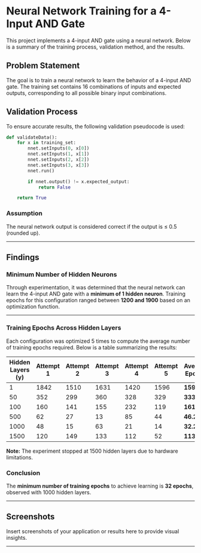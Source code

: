 
# Neural Network Training for a 4-Input AND Gate

This project implements a 4-input AND gate using a neural network. Below is a summary of the training process, validation method, and the results.

## Problem Statement

The goal is to train a neural network to learn the behavior of a 4-input AND gate. The training set contains 16 combinations of inputs and expected outputs, corresponding to all possible binary input combinations.

## Validation Process

To ensure accurate results, the following validation pseudocode is used:

```python
def validateData():
    for x in training_set:
        nnet.setInputs(0, x[0])
        nnet.setInputs(1, x[1])
        nnet.setInputs(2, x[2])
        nnet.setInputs(3, x[3])
        nnet.run()

        if nnet.output() != x.expected_output:
            return False

    return True
```

### Assumption
The neural network output is considered correct if the output is ≤ 0.5 (rounded up).

---

## Findings

### Minimum Number of Hidden Neurons
Through experimentation, it was determined that the neural network can learn the 4-input AND gate with a **minimum of 1 hidden neuron**. Training epochs for this configuration ranged between **1200 and 1900** based on an optimization function.

---

### Training Epochs Across Hidden Layers

Each configuration was optimized 5 times to compute the average number of training epochs required. Below is a table summarizing the results:

| Hidden Layers (y) | Attempt 1 | Attempt 2 | Attempt 3 | Attempt 4 | Attempt 5 | Average Epochs |
|--------------------|-----------|-----------|-----------|-----------|-----------|----------------|
| 1                  | 1842      | 1510      | 1631      | 1420      | 1596      | **1599.8**     |
| 50                 | 352       | 299       | 360       | 328       | 329       | **333.6**      |
| 100                | 160       | 141       | 155       | 232       | 119       | **161.4**      |
| 500                | 62        | 27        | 13        | 85        | 44        | **46.2**       |
| 1000               | 48        | 15        | 63        | 21        | 14        | **32.2**       |
| 1500               | 120       | 149       | 133       | 112       | 52        | **113.2**      |

**Note:** The experiment stopped at 1500 hidden layers due to hardware limitations.

### Conclusion
The **minimum number of training epochs** to achieve learning is **32 epochs**, observed with 1000 hidden layers.

---

## Screenshots

Insert screenshots of your application or results here to provide visual insights.

---
